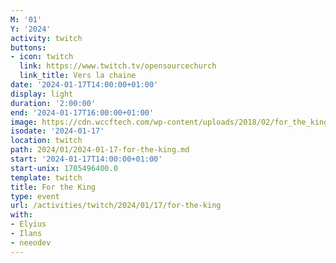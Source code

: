```yaml
---
M: '01'
Y: '2024'
activity: twitch
buttons:
- icon: twitch
  link: https://www.twitch.tv/opensourcechurch
  link_title: Vers la chaine
date: '2024-01-17T14:00:00+01:00'
display: light
duration: '2:00:00'
end: '2024-01-17T16:00:00+01:00'
image: https://cdn.wccftech.com/wp-content/uploads/2018/02/for_the_king_logo.jpg
isodate: '2024-01-17'
location: twitch
path: 2024/01/2024-01-17-for-the-king.md
start: '2024-01-17T14:00:00+01:00'
start-unix: 1705496400.0
template: twitch
title: For the King
type: event
url: /activities/twitch/2024/01/17/for-the-king
with:
- Elyius
- Ilans
- neeodev
---
```

